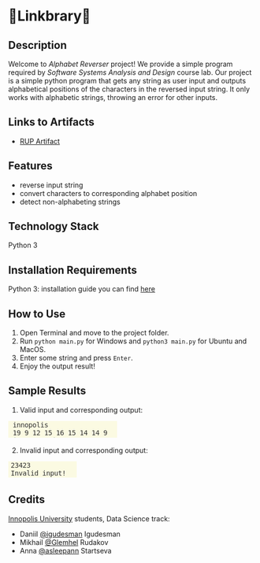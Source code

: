 # 🎀Linkbrary🎀 #

## Description ##
Welcome to *Alphabet Reverser* project! We provide a simple program required by *Software Systems Analysis and Design* course lab. Our project is a simple python program that gets any string as user input and outputs alphabetical positions of the characters in the reversed input string. It only works with alphabetic strings, throwing an error for other inputs.

## Links to Artifacts ##
* [RUP Artifact](https://docs.google.com/document/d/1NvzGc7YgpdCWJnEomHVriLlVA9wztOa5/edit?usp=sharing&ouid=106934281615236387751&rtpof=true&sd=true)

## Features ##
* reverse input string
* convert characters to corresponding alphabet position
* detect non-alphabeting strings

## Technology Stack ##
Python 3

## Installation Requirements ##
Python 3: installation guide you can find [here](https://wiki.python.org/moin/BeginnersGuide/Download)

## How to Use ##
1. Open Terminal and move to the project folder.
2. Run `python main.py` for Windows and `python3 main.py` for Ubuntu and MacOS.
3. Enter some string and press `Enter`.
4. Enjoy the output result!

## Sample Results ##
1. Valid input and corresponding output:

![Image](https://github.com/igudesman/alphabet_reverser/blob/master/example_test_images/valid_input.png)

2. Invalid input and corresponding output:

![Image](https://github.com/igudesman/alphabet_reverser/blob/master/example_test_images/invalid_input.png)

## Credits ##
[Innopolis University](https://innopolis.university/en/) students, Data Science track:
* Daniil [@igudesman](https://github.com/igudesman) Igudesman
* Mikhail [@Glemhel](https://github.com/Glemhel) Rudakov
* Anna [@asleepann](https://github.com/asleepann) Startseva
